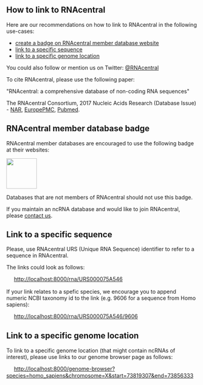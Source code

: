 
## How to link to RNAcentral <a style="cursor: pointer" id="link-to-rnacentral" ng-click="scrollTo('link-to-rnacentral')" name="link-to-rnacentral" class="text-muted smaller"><i class="fa fa-link"></i></a>

Here are our recommendations on how to link to RNAcentral in the following use-cases:

 * <a href="" ng-click="scrollTo('link-to-sequence')">create a badge on RNAcentral member database website</a>
 * <a href="" ng-click="scrollTo('link-to-genome-location')">link to a specific sequence</a>
 * <a href="" ng-click="scrollTo('expert-database-badge')">link to a specific genome location</a>

You could also follow or mention us on Twitter: <a href="https://twitter.com/RNAcentral">@RNAcentral</a>

To cite RNAcentral, please use the following paper:

"RNAcentral: a comprehensive database of non-coding RNA sequences"

The RNAcentral Consortium, 2017
Nucleic Acids Research (Database Issue) - [NAR](http://nar.oxfordjournals.org/content/45/D1/D128.full), [EuropePMC](http://europepmc.org/abstract/MED/27794554), [Pubmed](http://www.ncbi.nlm.nih.gov/pubmed/27794554).

## RNAcentral member database badge <a style="cursor: pointer" id="expert-database-badge" ng-click="scrollTo('expert-database-badge')" name="expert-database-badge" class="text-muted smaller"><i class="fa fa-link"></i></a>

RNAcentral member databases are encouraged to use the following badge at their websites:

<img src="http://localhost:8000/static/img/embed-logo/rnacentral.png" style="width:80px">

Databases that are not members of RNAcentral should not use this badge.

If you maintain an ncRNA database and would like to join RNAcentral, please <a href="http://rnacentral.org/contact">contact us</a>.

## Link to a specific sequence <a style="cursor: pointer" id="link-to-sequence" ng-click="scrollTo('link-to-sequence')" name="link-to-sequence" class="text-muted smaller"><i class="fa fa-link"></i></a>

Please, use RNAcentral URS (Unique RNA Sequence) identifier to refer to a sequence in RNAcentral.

The links could look as follows: <p><img src="http://localhost:8000/static/img/logo/RNAcentral_icon.png" style="width: 16px; height: 16px; vertical-align: middle;"> <a href="http://localhost:8000/rna/URS000075A546">http://localhost:8000/rna/URS000075A546</a></p>

If your link relates to a spefic species, we encourage you to append numeric  NCBI taxonomy id to the link 
(e.g. 9606 for a sequence from Homo sapiens):

<p><img src="http://localhost:8000/static/img/logo/RNAcentral_icon.png" style="width: 16px; height: 16px; vertical-align: middle;"> <a href="http://localhost:8000/rna/URS000075A546/9606">http://localhost:8000/rna/URS000075A546/9606</a></p>

## Link to a specific genome location <a style="cursor: pointer" id="link-to-genome-location" ng-click="scrollTo('link-to-genome-location')" name="link-to-genome-location" class="text-muted smaller"><i class="fa fa-link"></i></a>

To link to a specific genome location (that might contain ncRNAs of interest), please use links to our genome browser page as follows:

<p><img src="http://localhost:8000/static/img/logo/RNAcentral_icon.png" style="width: 16px; height: 16px; vertical-align: middle;"> <a href="http://localhost:8000/genome-browser?species=homo_sapiens&chromosome=X&start=73819307&end=73856333">http://localhost:8000/genome-browser?species=homo_sapiens&chromosome=X&start=73819307&end=73856333</a></p>
